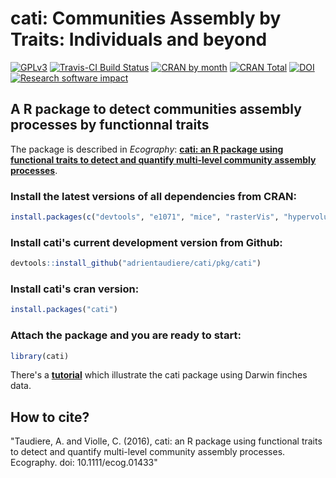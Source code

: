 # cati: Communities Assembly by Traits: Individuals and beyond

[![GPLv3](https://www.gnu.org/graphics/gplv3-127x51.png)](https://www.gnu.org/licenses/gpl.html)
[![Travis-CI Build Status](https://travis-ci.org/adrientaudiere/cati.svg?branch=master)](https://travis-ci.org/adrientaudiere/cati)
[![CRAN by month](http://cranlogs.r-pkg.org/badges/cati?color=red)](http://cran.rstudio.com/web/packages/cati/index.html)
[![CRAN Total](http://cranlogs.r-pkg.org/badges/grand-total/cati?color=yellowgreen)](http://cran.rstudio.com/web/packages/cati/index.html)
[![DOI](https://zenodo.org/badge/19670/adrientaudiere/cati.svg)](https://zenodo.org/badge/latestdoi/19670/adrientaudiere/cati)
[![Research software impact](http://depsy.org/api/package/cran/cati/badge.svg)](http://depsy.org/package/r/cati)

## A R package to detect communities assembly processes by functionnal traits

The package is described in *Ecography*: **[cati: an R package using functional traits to detect and quantify
multi-level community assembly processes](http://onlinelibrary.wiley.com/doi/10.1111/ecog.01433/pdf)**.


### Install the latest versions of all dependencies from CRAN:

```r
install.packages(c("devtools", "e1071", "mice", "rasterVis", "hypervolume", "FD", "geometry", "vegan", "nlme", "ade4", "ape"))
```
### Install cati's current development version from Github:

```r
devtools::install_github("adrientaudiere/cati/pkg/cati")
```

### Install cati's cran version:

```r
install.packages("cati")
```

### Attach the package and you are ready to start:
```r
library(cati)
```


There's a **[tutorial](https://github.com/adrientaudiere/cati/blob/Package-cati/Documentation/vignette_Darwin_finches/vignette.pdf)** which illustrate the cati package using Darwin finches data.


## How to cite?

"Taudiere, A. and Violle, C. (2016), cati: an R package using functional traits to detect and quantify multi-level community assembly processes. Ecography. doi: 10.1111/ecog.01433"
